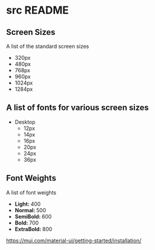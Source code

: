 <h1>src README</h1>
<h2>Screen Sizes</h2>
<p>A list of the standard screen sizes</p>
<ul>
    <li>320px</li>
    <li>480px</li>
    <li>768px</li>
    <li>960px</li>
    <li>1024px</li>
    <li>1284px</li>
</ul>
<h2>A list of fonts for various screen sizes</h2>
<ul>
    <li>Desktop
        <ul>
            <li>12px</li>
            <li>14px</li>
            <li>16px</li>
            <li>20px</li>
            <li>24px</li>
            <li>36px</li>
        </ul>
    </li>

</ul>
<h2>Font Weights</h2>
<p>A list of font weights</p>
<ul>
    <li><b>Light: </b> 400</li>
    <li><b>Normal: </b> 500</li>
    <li><b>SemiBold: </b> 600</li>
    <li><b>Bold: </b> 700</li>
    <li><b>ExtraBold: </b> 800</li>
</ul>

https://mui.com/material-ui/getting-started/installation/
